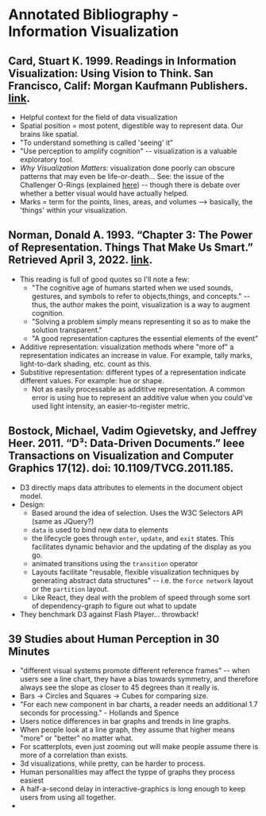 # Annotated Bibliography - Information Visualization

## Card, Stuart K. 1999. Readings in Information Visualization: Using Vision to Think. San Francisco, Calif: Morgan Kaufmann Publishers. [link](https://archive.org/details/readingsininform00card/page/30/mode/2up).

* Helpful context for the field of data visualization
* Spatial position = most potent, digestible way to represent data. Our brains like spatial.
* "To understand something is called 'seeing' it"
* "Use perception to amplify cognition" -- visualization is a valuable exploratory tool.
* *Why Visualization Matters:* visualization done poorly can obscure patterns that may even be life-or-death... See: the issue of the Challenger O-Rings (explained [here](https://www.asktog.com/books/challengerExerpt.html)) -- though there is debate over whether a better visual would have actually helped.
* Marks = term for the points, lines, areas, and volumes --> basically, the 'things' within your visualization.

## Norman, Donald A. 1993. “Chapter 3: The Power of Representation. Things That Make Us Smart.” Retrieved April 3, 2022. [link](http://vis.csail.mit.edu/classes/6.859/readings/Norman-ThePowerOfRepresentation).

* This reading is full of good quotes so I'll note a few:
  * "The cognitive age of humans started when we used sounds, gestures, and symbols to refer to objects,things, and concepts." -- thus, the author makes the point, visualization is a way to augment cognition.
  * "Solving a problem simply means representing it so as to make the solution transparent."
  * "A good representation captures the essential elements of the event"
* Additive representation: visualization methods where "more of" a representation indicates an increase in value. For example, tally marks, light-to-dark shading, etc. count as this. 
* Substitive representation: different types of a representation indicate different values. For example: hue or shape.
  * Not as easily processable as addititve representation. A common error is using hue to represent an additive value when you could've used light intensity, an easier-to-register metric.

## Bostock, Michael, Vadim Ogievetsky, and Jeffrey Heer. 2011. “D³: Data-Driven Documents.” Ieee Transactions on Visualization and Computer Graphics 17(12). doi: 10.1109/TVCG.2011.185.
* D3 directly maps data attributes to elements in the document object model.
* Design:
  * Based around the idea of selection. Uses the W3C Selectors API (same as JQuery?)
  * `data` is used to bind new data to elements
  * the lifecycle goes through `enter`, `update`, and `exit` states. This facilitates dynamic behavior and the updating of the display as you go.
  * animated transitions using the `transition` operator
  * Layouts facilitate "reusable, flexible visualization techniques by generating abstract data structures" -- i.e. the `force network` layout or the `partition` layout.
  * Like React, they deal with the problem of speed through some sort of dependency-graph to figure out what to update
* They benchmark D3 against Flash Player... throwback!


## 39 Studies about Human Perception in 30 Minutes
* "different visual systems promote different reference frames" -- when users see a line chart, they have a bias towards symmetry, and therefore always see the slope as closer to 45 degrees than it really is.
* Bars -> Circles and Squares -> Cubes for comparing size.
* "For each new component in bar charts, a reader needs an additional 1.7 seconds for processing." - Hollands and Spence
* Users notice differences in bar graphs and trends in line graphs.
* When people look at a line graph, they assume that higher means "more" or "better" no matter what.
* For scatterplots, even just zooming out will make people assume there is more of a correlation than exists.
* 3d visualizations, while pretty, can be harder to process.
* Human personalities may affect the typpe of graphs they process easiest
* A half-a-second delay in interactive-graphics is long enough to keep users from using all together.
* 